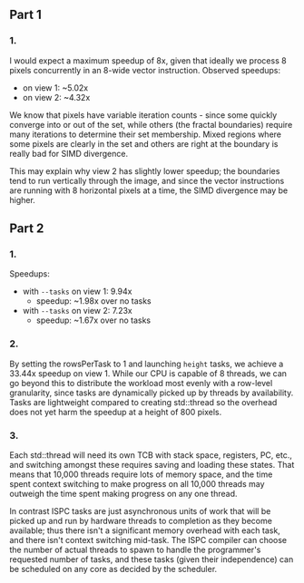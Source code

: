 ## Part 1

### 1.

I would expect a maximum speedup of 8x, given that ideally we process 8 pixels concurrently in an 8-wide vector instruction. 
Observed speedups:
   - on view 1: ~5.02x
   - on view 2: ~4.32x

We know that pixels have variable iteration counts - since some quickly converge into or out of the set, while others (the fractal boundaries) require many iterations to determine their set membership. Mixed regions where some pixels are clearly in the set and others are right at the boundary is really bad for SIMD divergence.

This may explain why view 2 has slightly lower speedup; the boundaries tend to run vertically through the image, and since the vector instructions are running with 8 horizontal pixels at a time, the SIMD divergence may be higher.

## Part 2

### 1. 

Speedups:
   - with `--tasks` on view 1: 9.94x
     - speedup: ~1.98x over no tasks
   - with `--tasks` on view 2: 7.23x
     - speedup: ~1.67x over no tasks

### 2.

By setting the rowsPerTask to 1 and launching `height` tasks, we achieve a 33.44x speedup on view 1. While our CPU is capable of 8 threads, we can go beyond this to distribute the workload most evenly with a row-level granularity, since tasks are dynamically picked up by threads by availability. Tasks are lightweight compared to creating std::thread so the overhead does not yet harm the speedup at a height of 800 pixels.

### 3. 

Each std::thread will need its own TCB with stack space, registers, PC, etc., and switching amongst these requires saving and loading these states. That means that 10,000 threads require lots of memory space, and the time spent context switching to make progress on all 10,000 threads may outweigh the time spent making progress on any one thread.

In contrast ISPC tasks are just asynchronous units of work that will be picked up and run by hardware threads to completion as they become available; thus there isn't a significant memory overhead with each task, and there isn't context switching mid-task. The ISPC compiler can choose the number of actual threads to spawn to handle the programmer's requested number of tasks, and these tasks (given their independence) can be scheduled on any core as decided by the scheduler.
